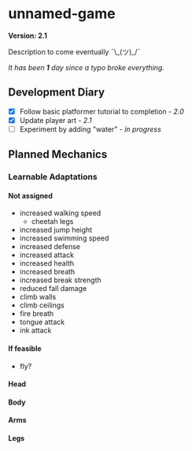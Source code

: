 # unnamed-game

**Version: 2.1**

Description to come eventually ¯\\\_(ツ)\_/¯

*It has been **1** day since a typo broke everything.* 

## Development Diary
- [x] Follow basic platformer tutorial to completion - *2.0*
- [x] Update player art - *2.1*
- [ ] Experiment by adding "water" - *in progress*

## Planned Mechanics

### Learnable Adaptations

#### Not assigned
- increased walking speed
  - cheetah legs
- increased jump height
- increased swimming speed
- increased defense
- increased attack
- increased health
- increased breath
- increased break strength
- reduced fall damage
- climb walls
- climb ceilings
- fire breath
- tongue attack
- ink attack


#### If feasible
- fly?


#### Head

#### Body

#### Arms

#### Legs

